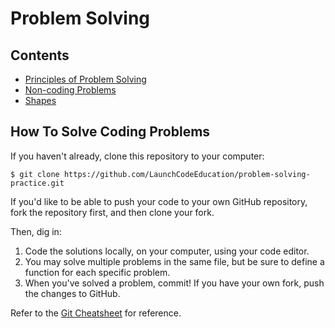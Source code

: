 # Problem Solving

## Contents

- [Principles of Problem Solving](principles/README.md)
- [Non-coding Problems](noncoding/README.md)
- [Shapes](shapes/README.md)

## How To Solve Coding Problems

If you haven't already, clone this repository to your computer:

```nohighlight
$ git clone https://github.com/LaunchCodeEducation/problem-solving-practice.git
```

If you'd like to be able to push your code to your own GitHub repository, fork the repository first, and then clone your fork.

Then, dig in:

1. Code the solutions locally, on your computer, using your code editor.
1. You may solve multiple problems in the same file, but be sure to define a function for each specific problem.
1. When you've solved a problem, commit! If you have your own fork, push the changes to GitHub.

Refer to the [Git Cheatsheet](https://github.com/LaunchCodeEducation/cheatsheets/blob/master/git-basics/README.md) for reference.